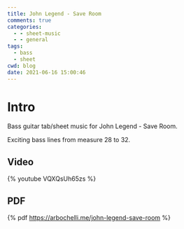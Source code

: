 ```yaml
---
title: John Legend - Save Room
comments: true
categories:
  - - sheet-music
  - - general
tags:
  - bass
  - sheet
cwd: blog
date: 2021-06-16 15:00:46
---
```


<!-- All elements with a $ prefix get replaced by haxe Ghostwriter.hx -->

# Intro
Bass guitar tab/sheet music for John Legend - Save Room.

Exciting bass lines from measure 28 to 32.

## Video
{% youtube VQXQsUh65zs %}

## PDF
{% pdf https://arbochelli.me/john-legend-save-room %}
